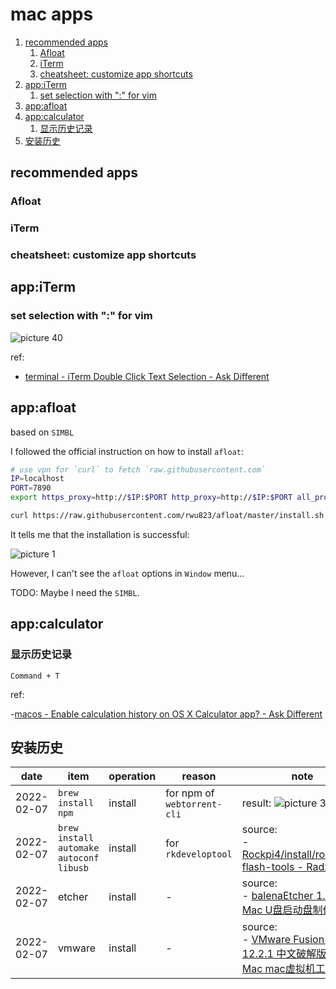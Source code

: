 # mac apps

1. [recommended apps](#recommended-apps)
    1. [Afloat](#afloat)
    2. [iTerm](#iterm)
    3. [cheatsheet: customize app shortcuts](#cheatsheet-customize-app-shortcuts)
2. [app:iTerm](#appiterm)
    1. [set selection with ":" for vim](#set-selection-with--for-vim)
3. [app:afloat](#appafloat)
4. [app:calculator](#appcalculator)
    1. [显示历史记录](#显示历史记录)
5. [安装历史](#安装历史)

## recommended apps

### Afloat

### iTerm

### cheatsheet: customize app shortcuts

## app:iTerm

### set selection with ":" for vim

![picture 40](https://mark-vue-oss.oss-cn-hangzhou.aliyuncs.com/mac-apps-1645197907114-de8d9ca4e8ae371685f7c0c79dd9b6f6b01e0e10686a49faf020c6d09c0fc94f.png)  

ref:

- [terminal - iTerm Double Click Text Selection - Ask Different](https://apple.stackexchange.com/questions/333474/iterm-double-click-text-selection)

## app:afloat

based on `SIMBL`

I followed the official instruction on how to install `afloat`:

```sh
# use vpn for `curl` to fetch `raw.githubusercontent.com`
IP=localhost
PORT=7890
export https_proxy=http://$IP:$PORT http_proxy=http://$IP:$PORT all_proxy=socks5://$IP:$PORT

curl https://raw.githubusercontent.com/rwu823/afloat/master/install.sh | sh
```

It tells me that the installation is successful:

![picture 1](https://mark-vue-oss.oss-cn-hangzhou.aliyuncs.com/mac-apps-1644559863824-a93f95e9720b794c6979373295036f6e377af1f978aac24eccddffeadccc0644.png)  

However, I can't see the `afloat` options in `Window` menu...

TODO: Maybe I need the `SIMBL`.

## app:calculator

### 显示历史记录

`Command + T`

ref:

-[macos - Enable calculation history on OS X Calculator app? - Ask Different](https://apple.stackexchange.com/questions/223543/enable-calculation-history-on-os-x-calculator-app)

## 安装历史

date | item | operation | reason | note
--- | --- | ---- | --- | ---
2022-02-07 | `brew install npm` | install | for npm of `webtorrent-cli` | result: ![picture 3](https://mark-vue-oss.oss-cn-hangzhou.aliyuncs.com/mac-install-history-1644223596619-f049e7c3d49f7351c4a98f8ee9ef4c242a08c995837530d919586ad9e763ff77.png)  
2022-02-07 | `brew install automake autoconf libusb` | install | for `rkdeveloptool` | source: <br/> - [Rockpi4/install/rockchip-flash-tools - Radxa Wiki](https://wiki.radxa.com/Rockpi4/install/rockchip-flash-tools#Part_three:_rkdeveloptool_on_macOS.28Intel_.26_Apple_Silicon.29)
2022-02-07| etcher | install |- | source: <br/> - [balenaEtcher 1.7.3 for Mac U盘启动盘制作工具](https://macwk.com/soft/balenaetcher)
2022-02-07 | vmware | install |- | source: <br/>- [VMware Fusion Pro 12.2.1 中文破解版 for Mac mac虚拟机工具](https://macwk.com/soft/vmware-fusion)
